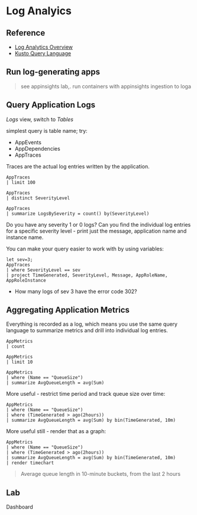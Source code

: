 # Log Analyics


## Reference

- [Log Analytics Overview]()
- [Kusto Query Language](https://learn.microsoft.com/en-us/azure/data-explorer/kusto/query/)


## Run log-generating apps

> see appinsights lab,. run containers with appinsights ingestion to loga

## Query Application Logs

_Logs_ view, switch to _Tables_

simplest query is table name; try:

- AppEvents
- AppDependencies
- AppTraces

Traces are the actual log entries written by the application.

```
AppTraces
| limit 100

AppTraces
| distinct SeverityLevel

AppTraces
| summarize LogsBySeverity = count() by(SeverityLevel)
```

Do you have any severity 1 or 0 logs? Can you find the individual log entries for a specific severity level - print just the message, application name and instance name.


You can make your query easier to work with by using variables:

```
let sev=3;
AppTraces
| where SeverityLevel == sev
| project TimeGenerated, SeverityLevel, Message, AppRoleName, AppRoleInstance
```

- How many logs of sev 3 have the error code 302?


## Aggregating Application Metrics

Everything is recorded as a log, which means you use the same query language to summarize metrics and drill into individual log entries.

```
AppMetrics
| count

AppMetrics
| limit 10

AppMetrics
| where (Name == "QueueSize")
| summarize AvgQueueLength = avg(Sum)
```


More useful - restrict time period and track queue size over time:

```
AppMetrics
| where (Name == "QueueSize")
| where (TimeGenerated > ago(2hours))
| summarize AvgQueueLength = avg(Sum) by bin(TimeGenerated, 10m)
```

More useful still - render that as a graph:

```
AppMetrics
| where (Name == "QueueSize")
| where (TimeGenerated > ago(2hours))
| summarize AvgQueueLength = avg(Sum) by bin(TimeGenerated, 10m)
| render timechart
```

> Average queue length in 10-minute buckets, from the last 2 hours

## Lab

Dashboard